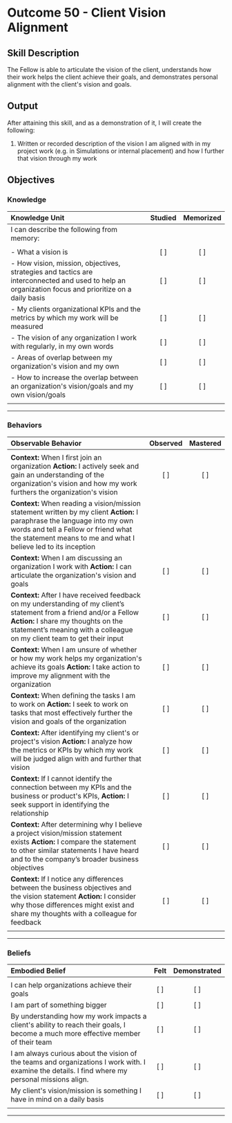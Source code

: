 # Outcome 50 - Client Vision Alignment

## Skill Description

The Fellow is able to articulate the vision of the client, understands how their work helps the client achieve their goals, and demonstrates personal alignment with the client's vision and goals.

## Output

After attaining this skill, and as a demonstration of it, I will create the following:

1. Written or recorded description of the vision I am aligned with in my project work (e.g. in Simulations or internal placement) and how I further that vision through my work

## Objectives

### Knowledge

| Knowledge Unit | Studied | Memorized |
|:---|:---:|:---:|
| I can describe the following from memory: | | |
| | | |
| - What a vision is | [ ] | [ ] |
| - How vision, mission, objectives, strategies and tactics are interconnected and used to help an organization focus and prioritize on a daily basis | [ ] | [ ] |
| - My clients organizational KPIs and the metrics by which my work will be measured| [ ] | [ ] |
| - The vision of any organization I work with regularly, in my own words | [ ] | [ ] |
| - Areas of overlap between my organization's vision and my own | [ ] | [ ] |
| - How to increase the overlap between an organization's vision/goals and my own vision/goals | [ ] | [ ] |
| | | |

---

### Behaviors

| Observable Behavior | Observed | Mastered |
|:---|:---:|:---:|
| | | |
| **Context:** When I first join an organization **Action:** I actively seek and gain an understanding of the organization's vision and how my work furthers the organization's vision | [ ] | [ ] |
| **Context:** When reading a vision/mission statement written by my client **Action:** I paraphrase the language into my own words and tell a Fellow or friend what the statement means to me and what I believe led to its inception
| **Context:** When I am discussing an organization I work with **Action:** I can articulate the organization's vision and goals | [ ] | [ ] |
| **Context:** After I have received feedback on my understanding of my client’s statement from a friend and/or a Fellow **Action:** I share my thoughts on the statement’s meaning with a colleague on my client team to get their input | [ ] | [ ] |
| **Context:** When I am unsure of whether or how my work helps my organization's achieve its goals **Action:** I take action to improve my alignment with the organization | [ ] | [ ] |
| **Context:** When defining the tasks I am to work on **Action:** I seek to work on tasks that most effectively further the vision and goals of the organization | [ ] | [ ] |
| **Context:** After identifying my client's or project's vision **Action:** I analyze how the metrics or KPIs by which my work will be judged align with and further that vision | [ ] | [ ] |
| **Context:** If I cannot identify the connection between my KPIs and the business or product's KPIs, **Action:** I seek support in identifying the relationship | [ ] | [ ] |
| **Context:** After determining why I believe a project vision/mission statement exists **Action:** I compare the statement to other similar statements I have heard and to the company’s broader business objectives | [ ] | [ ] |
| **Context:** If I notice any differences between the business objectives and the vision statement **Action:** I consider why those differences might exist and share my thoughts with a colleague for feedback | [ ] | [ ] |
| | | |

---

### Beliefs


| Embodied Belief | Felt | Demonstrated |
|:---|:---:|:---:|
| | | |
| I can help organizations achieve their goals | [ ] | [ ] |
| I am part of something bigger | [ ] | [ ] |
| By understanding how my work impacts a client's ability to reach their goals, I become a much more effective member of their team | [ ] | [ ] |
| I am always curious about the vision of the teams and organizations I work with. I examine the details. I find where my personal missions align. | [ ] | [ ] |
| My client's vision/mission is something I have in mind on a daily basis | [ ] | [ ] |
| | | |
---